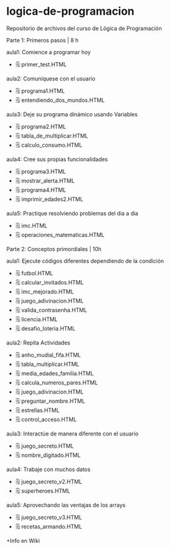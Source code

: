 # logica-de-programacion
Repositorio de archivos del curso de Lógica de Programación

Parte 1: Primeros pasos | 8 h

aula1: Comience a programar hoy

- 🗒 primer_test.HTML

aula2: Comuníquese con el usuario

- 🗒 programa1.HTML
- 🗒 entendiendo_dos_mundos.HTML

aula3: Deje su programa dinámico usando Variables

- 🗒 programa2.HTML
- 🗒 tabla_de_multiplicar.HTML
- 🗒 calculo_consumo.HTML

aula4: Cree sus propias funcionalidades

- 🗒 programa3.HTML
- 🗒 mostrar_alerta.HTML
- 🗒 programa4.HTML
- 🗒 imprimir_edades2.HTML

aula5: Practique resolviendo problemas del dia a dia

- 🗒 imc.HTML
- 🗒 operaciones_matematicas.HTML

Parte 2: Conceptos primordiales | 10h

aula1: Ejecute códigos diferentes dependiendo de la condición

- 🗒 futbol.HTML
- 🗒 calcular_invitados.HTML
- 🗒 imc_mejorado.HTML
- 🗒 juego_adivinacion.HTML
- 🗒 valida_contrasenha.HTML
- 🗒 licencia.HTML
- 🗒 desafio_loteria.HTML

aula2: Repita Actividades

- 🗒 anho_mudial_fifa.HTML
- 🗒 tabla_multiplicar.HTML
- 🗒 media_edades_familia.HTML
- 🗒 calcula_numeros_pares.HTML
- 🗒 juego_adivinacion.HTML
- 🗒 preguntar_nombre.HTML
- 🗒 estrellas.HTML
- 🗒 control_acceso.HTML

aula3: Interactúe de manera diferente con el usuario

- 🗒 juego_secreto.HTML
- 🗒 nombre_digitado.HTML

aula4: Trabaje con muchos datos 

- 🗒 juego_secreto_v2.HTML
- 🗒 superheroes.HTML

aula5: Aprovechando las ventajas de los arrays

- 🗒 juego_secreto_v3.HTML
- 🗒 recetas_armando.HTML

+Info en Wiki
